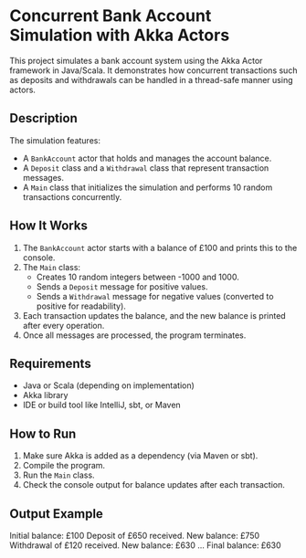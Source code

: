 # Concurrent Bank Account Simulation with Akka Actors

This project simulates a bank account system using the Akka Actor framework in Java/Scala. It demonstrates how concurrent transactions such as deposits and withdrawals can be handled in a thread-safe manner using actors.

## Description

The simulation features:

- A `BankAccount` actor that holds and manages the account balance.
- A `Deposit` class and a `Withdrawal` class that represent transaction messages.
- A `Main` class that initializes the simulation and performs 10 random transactions concurrently.

## How It Works

1. The `BankAccount` actor starts with a balance of £100 and prints this to the console.
2. The `Main` class:
   - Creates 10 random integers between -1000 and 1000.
   - Sends a `Deposit` message for positive values.
   - Sends a `Withdrawal` message for negative values (converted to positive for readability).
3. Each transaction updates the balance, and the new balance is printed after every operation.
4. Once all messages are processed, the program terminates.

## Requirements

- Java or Scala (depending on implementation)
- Akka library
- IDE or build tool like IntelliJ, sbt, or Maven


## How to Run

1. Make sure Akka is added as a dependency (via Maven or sbt).
2. Compile the program.
3. Run the `Main` class.
4. Check the console output for balance updates after each transaction.

## Output Example

Initial balance: £100
Deposit of £650 received. New balance: £750
Withdrawal of £120 received. New balance: £630
...
Final balance: £630
